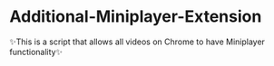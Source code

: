 # Additional-Miniplayer-Extension
✨This is a script that allows all videos on Chrome to have Miniplayer functionality✨
